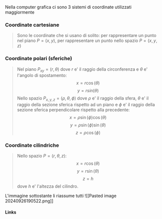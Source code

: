 Nella computer grafica ci sono 3 sistemi di coordinate utilizzati maggiormente
### Coordinate cartesiane
>Sono le coordinate che si usano di solito: per rappresentare un punto nel piano $P = (x, y)$, per rappresentare un punto nello spazio $P =(x,y,z)$

### Coordinate polari (sferiche)
>Nel piano $P_{xy} = (r, \theta)$ dove $r$ e' il raggio della circonferenza e $\theta$ e' l'angolo di spostamento: 
>$$x = r\cos(\theta) $$
>$$ y = rsin(\theta)$$
>Nello spazio $P_{x,y,z} = (\rho, \theta, \phi)$ dove $\rho$ e' il raggio della sfera, $\theta$ e' il raggio della sezione sferica rispetto ad un piano e $\phi$ e' il raggio della sezione sferica perpendicolare rispetto alla precedente:
>$$x = \rho \sin(\phi) \cos(\theta)$$
>$$y = \rho \sin(\phi) \sin(\theta)$$
>$$z = \rho \cos(\phi)$$

### Coordinate cilindriche
>Nello spazio $P=(r, \theta, z)$:
>$$x = r \cos(\theta)$$
>$$y = r \sin(\theta)$$
>$$z = h$$
>dove $h$ e' l'altezza del cilindro.

L'immagine sottostante li riassume tutti
![[Pasted image 20240926190522.png]]

#### Links